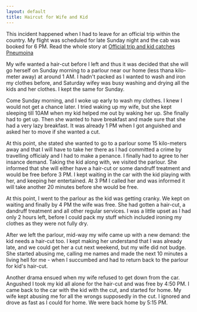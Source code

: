 ```yaml
---
layout: default
title: Haircut for Wife and Kid
---
```


This incident happened when I had to leave for an official trip within the country. My flight was scheduled
for late Sunday night and the cab was booked for 6 PM. Read the whole story at [Official trip and kid catches 
Pneumoina](#)

My wife wanted a hair-cut before I left and thus it was decided that she will go herself on Sunday morning to
a parlour near our home (less thana kilo-meter away) at around 1 AM. I hadn't packed as I wanted to wash and 
iron my clothes before, and Saturday wifey was busy washing and drying all the kids and her clothes. I kept the 
same for Sunday.

Come Sunday morning, and I woke up early to wash my clothes. I knew I would not get a chance later. I tried
waking up my wife, but she kept sleeping till 10AM when my kid helped me out by waking her up. She finally had
to get up. Then she wanted to have breakfast and made sure that she had a very lazy breakfast. It was already
1 PM when I got anguished and asked her to move if she wanted a cut.

At this point, she stated she wanted to go to a parlour some 15 kilo-meters away and that I will have to take
her there as I had committed a crime by travelling officialy and I had to make a penance. I finally had to agree
to her insance demand. Taking the kid along with, we visited the parlour. She informed that she will either have a
hair-cut or some dandruff treatment and would be free before 3 PM. I kept waiting in the car with the kid playing
with her, and keeping her entertained. At 3 PM I called her and was informed it will take another 20 minutes before
she would be free.

At this point, I went to the parlour as the kid was getting cranky. We kept on waiting and finally by 4 PM the wife
was free. She had gotten a hair-cut, a dandruff treatment and all other regular services. I was a little upset as
I had only 2 hours left, before I could pack my stuff which included ironing my clothes as they were not fully dry.

After we left the parlour, mid-way my wife came up with a new demand: the kid needs a hair-cut too. I kept making
her understand that I was already late, and we could get her a cut next weekend, but my wife did not budge. She started
abusing me, calling me names and made the next 10 minutes a living hell for me - when I succumbed and had to return
back to the parlour for kid's hair-cut.

Another drama ensued when my wife refused to get down from the car. Angushed I took my kid all alone for the hair-cut
and was free by 4:50 PM. I came back to the car with the kid with the cut, and started for home. My wife kept
abusing me for all the wrongs supposedly in the cut. I ignored and drove as fast as I could for home. We were back
home by 5:15 PM. 
